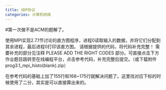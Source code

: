 ```yaml
---
title: UDP协议
categories: 计算机网络
---
```



#第一次做不是ACM的题解了。

使用MPI实现2.7.1节讨论的直方图程序，进程0读取输入的数据，并将它们分配到其余进程，最后进程0打印该直方图。
请根据提供的代码，将代码补充完整！ 需要补充的部分见注释 PLEASE ADD THE RIGHT CODES 部分。可直接点击下方作业题目跳转至在线编程平台，点击参考代码，补充完整后提交。（或下载附件 prog3.1_mpi_histo(blank).zip）

在参考代码的基础上加了155行和168~175行就解决问题了。这里找对应下标的时候使用了二分，其实是可以直接算出来的。